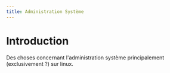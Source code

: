 ```yaml
---
title: Administration Système
---
```


# Introduction

Des choses concernant l'administration système principalement (exclusivement ?) sur linux.